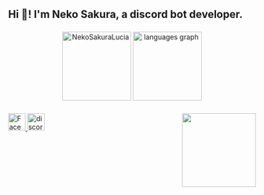 <h2 align="left">Hi 👋! I'm Neko Sakura, a discord bot developer.</h2>

###

<div align="center">
  <a href="https://discord.com/users/1031168461184978975"><img src="https://lanyard.cnrad.dev/api/1031168461184978975" height="140" alt="NekoSakuraLucia"></a>
  <img src="https://github-readme-stats.vercel.app/api/top-langs?username=NekoSakuraLucia&locale=en&hide_title=false&layout=compact&card_width=320&langs_count=5&theme=dracula&hide_border=true&bg_color=171717" height="140" alt="languages graph"  />
</div>

###

<img align="right" height="150" src="https://avatars.githubusercontent.com/u/126567658?v=4"  />

###

<div align="left">
  <a href="https://www.facebook.com/people/Cxllme-Neko/pfbid0KhFMdkXW9GfYigVUsyLxjdrrVuWFjZfuGmFGpt3kWmjueZr35C5MRSVSgPtxm3CLl">
      <img src="https://img.shields.io/badge/-Facebook-blue?style=flat-square&labelColor=blue&logo=facebook&logoColor=white" height="35" alt="Facebook Logo"  />
  </a>
  <a href="https://discord.com/users/1031168461184978975">
    <img src="https://img.shields.io/static/v1?message=Discord&logo=discord&label=&color=7289DA&logoColor=white&labelColor=&style=for-the-badge" height="35" alt="discord logo"  />
  </a>
</div>

###
